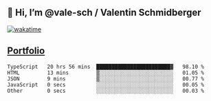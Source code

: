 ## 👋 Hi, I’m @vale-sch / Valentin Schmidberger
[![wakatime](https://wakatime.com/badge/user/7560c813-56c2-4ce8-b378-268c8ee84276.svg)](https://wakatime.com/@7560c813-56c2-4ce8-b378-268c8ee84276)
##  [Portfolio](https://vale-sch.github.io/ValentinSchmidberger/ "Portfolio")
<!--START_SECTION:waka-->

```text
TypeScript   20 hrs 56 mins  ████████████████████████▓   98.10 %
HTML         13 mins         ▒░░░░░░░░░░░░░░░░░░░░░░░░   01.05 %
JSON         9 mins          ▒░░░░░░░░░░░░░░░░░░░░░░░░   00.77 %
JavaScript   0 secs          ░░░░░░░░░░░░░░░░░░░░░░░░░   00.05 %
Other        0 secs          ░░░░░░░░░░░░░░░░░░░░░░░░░   00.03 %
```

<!--END_SECTION:waka-->
